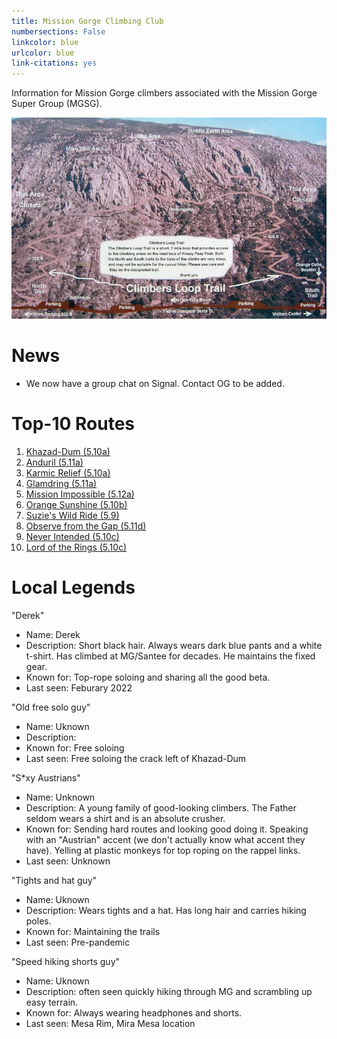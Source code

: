 ```yaml
---
title: Mission Gorge Climbing Club
numbersections: False
linkcolor: blue
urlcolor: blue
link-citations: yes
---
```


Information for Mission Gorge climbers associated with the Mission Gorge Super
Group (MGSG).

![Mission Gorge](mg.jpg)

# News

* We now have a group chat on Signal. Contact OG to be added.

# Top-10 Routes

1. [Khazad-Dum
   (5.10a)](https://www.mountainproject.com/route/106866127/khazad-dum)
2. [Anduril (5.11a)](https://www.mountainproject.com/route/106873481/anduril)
3. [Karmic Relief (5.10a)](https://www.mountainproject.com/route/106064385/karmic-relief)
4. [Glamdring
   (5.11a)](https://www.mountainproject.com/route/106064372/glamdring)
5. [Mission Impossible
   (5.12a)](https://www.mountainproject.com/route/111465308/mission-impossible)
6. [Orange Sunshine
   (5.10b)](https://www.mountainproject.com/route/105849312/orange-sunshine)
7. [Suzie's Wild Ride
   (5.9)](https://www.mountainproject.com/route/105791566/suzies-wild-ride)
8. [Observe from the Gap
   (5.11d)](https://www.mountainproject.com/route/107428815/obverse-from-the-gap)
9. [Never Intended
   (5.10c)](https://www.mountainproject.com/route/105908560/never-intended)
10. [Lord of the Rings
    (5.10c)](https://www.mountainproject.com/route/105794217/lord-of-the-rings)

# Local Legends

"Derek"

* Name: Derek
* Description: Short black hair. Always wears dark blue pants and a white
  t-shirt. Has climbed at MG/Santee for decades. He maintains the fixed gear.
* Known for: Top-rope soloing and sharing all the good beta.  
* Last seen: Feburary 2022

"Old free solo guy"

* Name: Uknown
* Description: 
* Known for: Free soloing
* Last seen: Free soloing the crack left of Khazad-Dum

"S\*xy Austrians"

* Name: Unknown
* Description: A young family of good-looking climbers. The Father seldom wears
  a shirt and is an absolute crusher.
* Known for: Sending hard routes and looking good doing it. Speaking with an
  "Austrian" accent (we don't actually know what accent they have). Yelling at plastic monkeys for top roping on the rappel
  links.
* Last seen: Unknown

"Tights and hat guy"

* Name: Uknown
* Description: Wears tights and a hat. Has long hair and carries hiking poles.
* Known for: Maintaining the trails
* Last seen: Pre-pandemic

"Speed hiking shorts guy"

* Name: Uknown
* Description: often seen quickly hiking through MG and scrambling up easy
  terrain.
* Known for: Always wearing headphones and shorts.
* Last seen: Mesa Rim, Mira Mesa location


